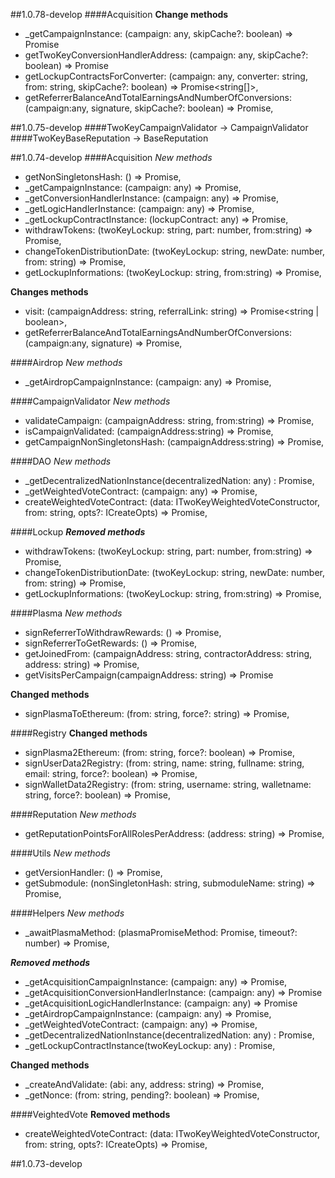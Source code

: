 ##1.0.78-develop
####Acquisition
**Change methods**
* _getCampaignInstance: (campaign: any, skipCache?: boolean) => Promise<any>
* getTwoKeyConversionHandlerAddress: (campaign: any, skipCache?: boolean) => Promise<string>
* getLockupContractsForConverter: (campaign: any, converter: string, from: string, skipCache?: boolean) => Promise<string[]>,
* getReferrerBalanceAndTotalEarningsAndNumberOfConversions: (campaign:any, signature, skipCache?: boolean) => Promise<IReferrerSummary>,

##1.0.75-develop
####TwoKeyCampaignValidator -> CampaignValidator
####TwoKeyBaseReputation -> BaseReputation

##1.0.74-develop
####Acquisition
*New methods*
* getNonSingletonsHash: () => Promise<string>,
* _getCampaignInstance: (campaign: any) => Promise<any>,
* _getConversionHandlerInstance: (campaign: any) => Promise<any>,
* _getLogicHandlerInstance: (campaign: any) => Promise<any>,
* _getLockupContractInstance: (lockupContract: any) => Promise<any>,
* withdrawTokens: (twoKeyLockup: string, part: number, from:string) => Promise<string>,
* changeTokenDistributionDate: (twoKeyLockup: string, newDate: number, from: string) => Promise<string>,
* getLockupInformations: (twoKeyLockup: string, from:string) => Promise<ILockupInformation>,

**Changes methods**
* visit: (campaignAddress: string, referralLink: string) => Promise<string | boolean>,
* getReferrerBalanceAndTotalEarningsAndNumberOfConversions: (campaign:any, signature) => Promise<IReferrerSummary>,

####Airdrop
*New methods*
* _getAirdropCampaignInstance: (campaign: any) => Promise<any>,

####CampaignValidator
*New methods*
* validateCampaign: (campaignAddress: string, from:string) => Promise<string>,
* isCampaignValidated: (campaignAddress:string) => Promise<boolean>,
* getCampaignNonSingletonsHash: (campaignAddress:string) => Promise<string>,


####DAO
*New methods*
* _getDecentralizedNationInstance(decentralizedNation: any) : Promise<any>,
* _getWeightedVoteContract: (campaign: any) => Promise<any>,
* createWeightedVoteContract: (data: ITwoKeyWeightedVoteConstructor, from: string, opts?: ICreateOpts) => Promise<string>,


####Lockup
***Removed methods***
* withdrawTokens: (twoKeyLockup: string, part: number, from:string) => Promise<string>,
* changeTokenDistributionDate: (twoKeyLockup: string, newDate: number, from: string) => Promise<string>,
* getLockupInformations: (twoKeyLockup: string, from:string) => Promise<LockupInformation>,

####Plasma
*New methods*
* signReferrerToWithdrawRewards: () => Promise<string>,
* signReferrerToGetRewards: () => Promise<string>,
* getJoinedFrom: (campaignAddress: string, contractorAddress: string, address: string) => Promise<string>,
* getVisitsPerCampaign(campaignAddress: string) => Promise<number>

**Changed methods**
* signPlasmaToEthereum: (from: string, force?: string) => Promise<ISignedEthereum>,

####Registry
**Changed methods**
* signPlasma2Ethereum: (from: string, force?: boolean) => Promise<ISignedPlasma>,
* signUserData2Registry: (from: string, name: string, fullname: string, email: string, force?: boolean) => Promise<ISignedUser>,
* signWalletData2Registry: (from: string, username: string, walletname: string, force?: boolean) => Promise<ISignedWalletData>,

####Reputation
*New methods*
* getReputationPointsForAllRolesPerAddress: (address: string) => Promise<IReputationStatsPerAddress>,

####Utils
*New methods*
* getVersionHandler: () => Promise<boolean>,
* getSubmodule: (nonSingletonHash: string, submoduleName: string) => Promise<string>,

####Helpers
*New methods*
* _awaitPlasmaMethod: (plasmaPromiseMethod: Promise<any>, timeout?: number) => Promise<any>,

***Removed methods***
* _getAcquisitionCampaignInstance: (campaign: any) => Promise<any>,
* _getAcquisitionConversionHandlerInstance: (campaign: any) => Promise<any>
* _getAcquisitionLogicHandlerInstance: (campaign: any) => Promise<any>
* _getAirdropCampaignInstance: (campaign: any) => Promise<any>,
* _getWeightedVoteContract: (campaign: any) => Promise<any>,
* _getDecentralizedNationInstance(decentralizedNation: any) : Promise<any>,
* _getLockupContractInstance(twoKeyLockup: any) : Promise<any>,

**Changed methods**
* _createAndValidate: (abi: any, address: string) => Promise<any>,
* _getNonce: (from: string, pending?: boolean) => Promise<number>,

####VeightedVote
**Removed methods**
* createWeightedVoteContract: (data: ITwoKeyWeightedVoteConstructor, from: string, opts?: ICreateOpts) => Promise<string>,

##1.0.73-develop